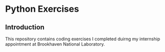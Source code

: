 # **Python Exercises**

## Introduction
This repository contains coding exercises I completed duirng my internship appointment at Brookhaven National Laboratory.
